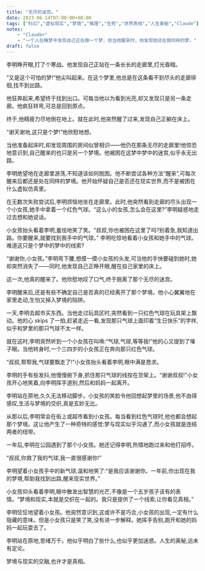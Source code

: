 ```yaml
---
title: "无尽的迷宫。"
date: 2023-06-14T07:00:00+08:00
tags: ["科幻","虚拟现实","梦境","推理","生死","世界真相","人生奥秘","Claude"]
notes:
    - "Claude+"
    - "一个人在睡梦中发现自己正在做一个梦，但当他醒来时，他发现他还在做同样的梦。"
draft: false
---
```


李明睁开眼,打了个寒战。他发现自己正站在一条长长的走廊里,灯光昏暗。

“又是这个可怕的梦!”他尖叫起来。在这个梦里,他总是在这条看不到尽头的走廊徘徊,找不到出路。

他狂奔起来,希望终于找到出口。可每当他以为看到光亮,却又发现只是另一条走廊。他疯狂转弯,可总是回到原点。

终于,他精疲力尽地倒在地上。就在此时,他突然醒了过来,发现自己正躺在床上。

“谢天谢地,这只是个梦!”他欣慰地想。

当他准备起床时,却发现周围的房间似曾相识——他仍在那条无尽的走廊里!他惊恐地意识到,自己醒来的也只是另一个梦境。他被困在这梦中梦中的迷宫,似乎永无出路。

李明绝望地在走廊里游荡,不知道该如何脱困。他不断尝试各种方法“醒来”,可每次醒来后都还是处在同样的梦境。他开始怀疑自己是否还在现实世界,而不是被困在什么虚拟仿真里。

在无数次失败尝试后,李明烦恼地坐在走廊里。此时,他突然看到走廊的尽头出现一个小女孩,她手中拿着一个红色气球。“这么小的女孩,怎么会在这里?”李明疑惑地走过去想和她说话。

小女孩抬头看着李明,羞怯地笑了笑。“叔叔,你也被困在这里了吗?别着急,我知道出路。你要醒来,就要找到我手中的气球。”
李明吃惊地看着小女孩和她手中的气球。难道这只是个梦中的梦中的线索?

“谢谢你,小女孩。”李明弯下腰,想摸一摸小女孩的头发,可当他的手快要碰到她时,她却突然消失了——同时,他发现自己正睁开眼,醒在自己家里的床上。

这一次,他真的醒来了。他欣慰地叹了口气,终于脱离了那个无尽的迷宫。

李明醒来后,还是有些不确定自己是否真的已经离开了那个梦境。他小心翼翼地在家里走动,生怕又掉入梦境的陷阱。

一天,李明去超市买东西。当他走过玩具区时,突然看到一只红色气球在玩具架上飘动。他的心 skips 了一拍,赶紧走近一看,发现那只气球上面印着“生日快乐”的字样,似乎和梦里的那只气球不太一样。

就在这时,李明突然听到一个小女孩在叫唤:“气球,气球,等等我!”他的心又提到了嗓子眼。当他转身时,一个三四岁的小女孩正在奔向那只红色气球。

“叔叔,帮帮我,气球要飘走了!”小女孩抬头看着李明,眼中满是恳求。

李明的手有些发抖,他慢慢俯下身,抓住那只气球的线拴在货架上。“谢谢叔叔!”小女孩开心地笑着,向李明挥手道别,然后和妈妈一起离开。

李明站在原地,久久无法移动脚步。小女孩的笑脸令他回想起梦里的场景,他不由得感叹,生活与梦境的交织,真是玄妙无比。

从那以后,李明常会在街上或超市看到小女孩。每当看到红色气球时,他也都会想起那个梦境。这让他产生了一种奇特的感觉:梦与现实似乎沟通了,而小女孩就是连结两者的纽带。

一年后,李明在公园遇到了那个小女孩。她还记得李明,热情地跑过来和他打招呼。

“叔叔,你救了我的气球,我一直很感谢你!”

李明望着小女孩手中的新气球,温和地笑了:“是我应该谢谢你。一年前,你出现在我的梦境,帮助我找到出路,醒来现实世界。”

小女孩仰头看着李明,眼中散发出智慧的光芒,不像是一个五岁孩子该有的表情。“梦境和现实,本就是交织在一起的。我只是提供了一个线索,让你看见真相。”

李明怔怔地望着小女孩。他突然意识到,这或许不是巧合,小女孩的出现,一定有什么隐藏的意味。但是小女孩只是笑了笑,没有进一步解释。她挥手告别,跑开和她的妈妈一起玩耍去了。

李明站在原地,思绪万千。他似乎明白了些什么,也似乎更加迷惑。人生的奥秘,远未有定论。

梦境与现实的交融,也许才是真相。